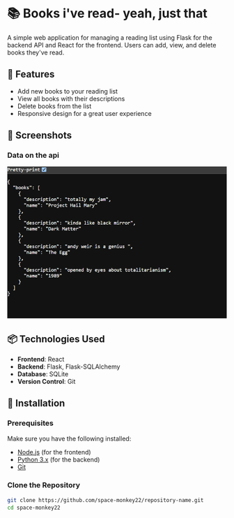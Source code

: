 # 📚 Books i've read- yeah, just that

A simple web application for managing a reading list using Flask for the backend API and React for the frontend. Users can add, view, and delete books they've read.

## 🚀 Features

- Add new books to your reading list
- View all books with their descriptions
- Delete books from the list
- Responsive design for a great user experience
## 🎨 Screenshots

### Data on the api
![data on the api](src/assets/a%20screenshot.png)
## 📦 Technologies Used

- **Frontend**: React
- **Backend**: Flask, Flask-SQLAlchemy
- **Database**: SQLite
- **Version Control**: Git


## 🔧 Installation

### Prerequisites

Make sure you have the following installed:

- [Node.js](https://nodejs.org/en/download/) (for the frontend)
- [Python 3.x](https://www.python.org/downloads/) (for the backend)
- [Git](https://git-scm.com/downloads)

### Clone the Repository

```bash
git clone https://github.com/space-monkey22/repository-name.git
cd space-monkey22
